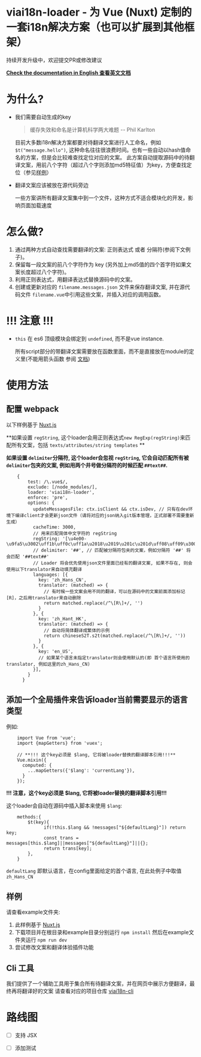 # viai18n-loader - 为 Vue (Nuxt) 定制的一套i18n解决方案（也可以扩展到其他框架）

持续开发升级中，欢迎提交PR或修改建议

**[Check the documentation in English 查看英文文档](https://github.com/viabtc/viai18n-loader/blob/master/Readme.md)**

# 为什么?
* 我们需要自动生成的key
    > 缓存失效和命名是计算机科学两大难题 -- Phil Karlton

   目前大多数i18n解决方案都要对待翻译文案进行人工命名，例如 `$t("message.hello")`, 这种命名往往很浪费时间。也有一些自动以hash值命名的方案，但是会比较难查找定位对应的文案。
   此方案自动提取源码中的待翻译文案，用前八个字符（超过八个字则添加md5特征值）为key，方便查找定位（参见[样例](https://github.com/viabtc/viai18n-loader/blob/master/example/pages/index.messages.json)）

* 翻译文案应该被放在源代码旁边

  一些方案讲所有翻译文案集中到一个文件，这种方式不适合模块化的开发，影响页面加载速度

# 怎么做?
1. 通过两种方式自动查找需要翻译的文案: 正则表达式 或者 分隔符(参阅下文例子)。
2. 保留每一段文案的前八个字符作为 key (另外加上md5值的四个首字符如果文案长度超过八个字符)。
3. 利用正则表达式，用翻译表达式替换源码中的文案。
4. 创建或更新对应的 `filename.messages.json` 文件来保存翻译文案, 并在源代码文件 `filename.vue`中引用这些文案，并插入对应的调用函数。

# **!!! 注意 !!!**
* `this` 在 es6 顶级模块会绑定到 `undefined`, 而不是vue instance.

  所有script部分的带翻译文案需要放在函数里面，而不是直接放在module的定义里(不能用箭头函数 参阅 [文档](https://vuejs.org/v2/guide/instance.html#Data-and-Methods))


# 使用方法

## 配置 webpack
以下样例基于 [Nuxt.js](https://nuxtjs.org/)

**如果设置 `regString`, 这个loader会用正则表达式`new RegExp(regString)`来匹配所有文案，包括 `texts/attributes/string templates` **

**如果设置 `delimiter`分隔符, 这个loader会忽视 `regString`, 它会自动匹配所有被 `delimiter`包夹的文案, 例如用两个井号做分隔符的时候匹配 `##text##`.**
```
    {
        test: /\.vue$/,
        exclude: [/node_modules/],
        loader: 'viai18n-loader',
        enforce: 'pre',
        options: {
          updateMessagesFile: ctx.isClient && ctx.isDev, // 只有在dev环境下编译client才会更新json文件（请将对应的json纳入git版本管理，正式部署不需要重新生成）
          cacheTime: 3000,
          // 用来匹配简体中文字符的 regString
          regString: '[\u4e00-\u9fa5\u3002\uff1b\uff0c\uff1a\u2018\u2019\u201c\u201d\uff08\uff09\u3001\uff1f\uff01\ufe15\u300a\u300b]+',
          // delimiter: '##', // 匹配被分隔符包夹的文案，例如分隔符 '##' 将会匹配 '##text##'
          // Loader 将会优先使用json文件里面已经有的翻译文案, 如果不存在, 则会使用以下translator来自动填充翻译
          languages: [{
            key: 'zh_Hans_CN',
            translator: (matched) => {
              // 有时候一些文案会用不同的翻译，可以在源码中的文案前面添加标记 [R]，之后用translator来自动删除
              return matched.replace(/^\[R\]+/, '')
            }
          }, {
            key: 'zh_Hant_HK',
            translator: (matched) => {
              // 自动将简体翻译成繁体的示例
              return chineseS2T.s2t(matched.replace(/^\[R\]+/, ''))
            }
          }, {
            key: 'en_US',
            // 如果某个语言未指定translator则会使用默认的(即 首个语言所使用的translator, 例如这里的zh_Hans_CN)
          }],
        }
      }
```
## 添加一个全局插件来告诉loader当前需要显示的语言类型
例如:
```
    import Vue from 'vue';
    import {mapGetters} from 'vuex';

    // **!!! 这个key必须是 $lang, 它将被loader替换的翻译脚本引用!!!**
    Vue.mixin({
      computed: {
        ...mapGetters({'$lang': 'currentLang'}),
      }
    });
```
**!!! 注意，这个key必须是 $lang, 它将被loader替换的翻译脚本引用!!!**

这个loader会自动在源码中插入脚本来使用 `$lang`:
```
    methods:{
        $t(key){
              if(!this.$lang && !messages["${defaultLang}"]) return key;
              const trans = messages[this.$lang]||messages["${defaultLang}"]||{};
              return trans[key];
        },
    }
```
`defaultLang` 即默认语言，在config里面给定的首个语言, 在此处例子中取值`zh_Hans_CN`




## 样例
请查看example文件夹:

1. 此样例基于 [Nuxt.js](https://nuxtjs.org/)
2. 下载项目并在根目录和example目录分别运行 `npm install` 然后在example文件夹运行 `npm run dev`
3. 尝试修改文案和翻译体验插件功能

## Cli 工具
我们提供了一个辅助工具用于集合所有待翻译文案，并在网页中展示方便翻译，最终再将翻译好的文案
请查看对应的项目仓库 [viai18n-cli](https://github.com/dakang496/viai18n-cli)

# 路线图
- [ ] 支持 JSX
- [ ] 添加测试


